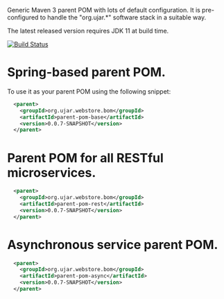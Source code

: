 Generic Maven 3 parent POM with lots of default configuration. It is pre-configured to handle the "org.ujar.*" software
stack in a suitable way.

The latest released version requires JDK 11 at build time.

[![Build Status](https://drone.ujar.org/api/badges/ujar-org/webstore-bom/status.svg)](https://drone.ujar.org/ujar-org/webstore-bom)

# Spring-based parent POM.

To use it as your parent POM using the following snippet:

```xml
  <parent>
    <groupId>org.ujar.webstore.bom</groupId>
    <artifactId>parent-pom-base</artifactId>
    <version>0.0.7-SNAPSHOT</version>
  </parent>
```

# Parent POM for all RESTful microservices.

```xml
  <parent>
    <groupId>org.ujar.webstore.bom</groupId>
    <artifactId>parent-pom-rest</artifactId>
    <version>0.0.7-SNAPSHOT</version>
  </parent>
```

# Asynchronous service parent POM.

```xml
  <parent>
    <groupId>org.ujar.webstore.bom</groupId>
    <artifactId>parent-pom-async</artifactId>
    <version>0.0.7-SNAPSHOT</version>
  </parent>
```
